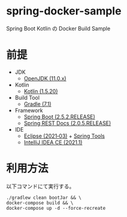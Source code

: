 # spring-docker-sample
Spring Boot Kotlin の Docker Build Sample


# 前提
-   JDK
    - [OpenJDK (11.0.x)](http://openjdk.java.net/)
-   Kotlin
    - [Kotlin (1.5.20)](https://kotlinlang.org/)
-   Build Tool
    - [Gradle (7.1)](https://gradle.org/)
-   Framework
    - [Spring Boot (2.5.2.RELEASE)](https://spring.io/projects/spring-boot)
    - [Spring REST Docs (2.0.5.RELEASE)](https://spring.io/projects/spring-restdocs)
-   IDE
    - [Eclipse (2021‑03)](http://www.eclipse.org/home/index.php) + [Spring Tools](https://marketplace.eclipse.org/content/spring-tool-suite-sts-eclipse)
    - [IntelliJ IDEA CE (2021.1)](https://www.jetbrains.com/ja-jp/idea/download/)


# 利用方法
以下コマンドにて実行する。
  ```shell
  ./gradlew clean bootJar && \
  docker-compose build && \
  docker-compose up -d --force-recreate
  ```

